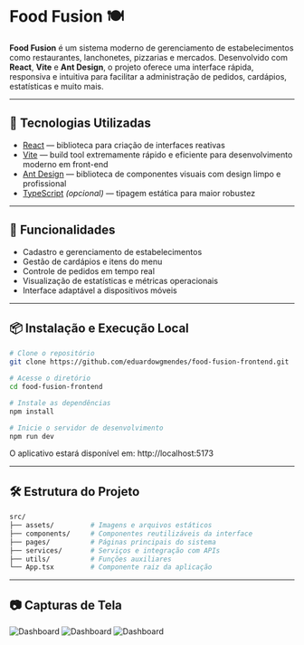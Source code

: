 # Food Fusion 🍽️

**Food Fusion** é um sistema moderno de gerenciamento de estabelecimentos como restaurantes, lanchonetes, pizzarias e mercados. Desenvolvido com **React**, **Vite** e **Ant Design**, o projeto oferece uma interface rápida, responsiva e intuitiva para facilitar a administração de pedidos, cardápios, estatísticas e muito mais.

---

## 🚀 Tecnologias Utilizadas

- [React](https://reactjs.org/) — biblioteca para criação de interfaces reativas
- [Vite](https://vitejs.dev/) — build tool extremamente rápido e eficiente para desenvolvimento moderno em front-end
- [Ant Design](https://ant.design/) — biblioteca de componentes visuais com design limpo e profissional
- [TypeScript](https://www.typescriptlang.org/) *(opcional)* — tipagem estática para maior robustez

---

## 🧩 Funcionalidades

- Cadastro e gerenciamento de estabelecimentos
- Gestão de cardápios e itens do menu
- Controle de pedidos em tempo real
- Visualização de estatísticas e métricas operacionais
- Interface adaptável a dispositivos móveis

---

## 📦 Instalação e Execução Local

```bash
# Clone o repositório
git clone https://github.com/eduardowgmendes/food-fusion-frontend.git

# Acesse o diretório
cd food-fusion-frontend

# Instale as dependências
npm install

# Inicie o servidor de desenvolvimento
npm run dev
```

O aplicativo estará disponível em: http://localhost:5173

---

## 🛠 Estrutura do Projeto

```bash
src/
├── assets/         # Imagens e arquivos estáticos
├── components/     # Componentes reutilizáveis da interface
├── pages/          # Páginas principais do sistema
├── services/       # Serviços e integração com APIs
├── utils/          # Funções auxiliares
└── App.tsx         # Componente raiz da aplicação
```

---

## 📷 Capturas de Tela
![Dashboard]()
![Dashboard]()
![Dashboard]()
